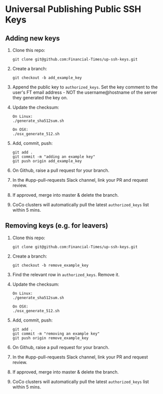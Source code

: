 Universal Publishing Public SSH Keys
======


Adding new keys
----


1. Clone this repo:

    ```
    git clone git@github.com:Financial-Times/up-ssh-keys.git
    ```

2. Create a branch:

    ```
    git checkout -b add_example_key
    ```

3. Append the public key to `authorized_keys`. Set the key comment to the user's FT email address - NOT the username@hostname of the server they generated the key on.

4. Update the checksum:

    ```
    On Linux:
    ./generate_sha512sum.sh

    On OSX:
    ./osx_generate_512.sh
    ```

5. Add, commit, push:

    ```
    git add .
    git commit -m "adding an example key"
    git push origin add_example_key
    ```

6. On Github, raise a pull request for your branch.

7. In the #upp-pull-requests Slack channel, link your PR and request review.

8. If approved, merge into master & delete the branch.

9. CoCo clusters will automatically pull the latest `authorized_keys` list within 5 mins.


Removing keys (e.g. for leavers)
----


1. Clone this repo:

    ```
    git clone git@github.com:Financial-Times/up-ssh-keys.git
    ```

2. Create a branch:

    ```
    git checkout -b remove_example_key
    ```

3. Find the relevant row in `authorized_keys`. Remove it.

4. Update the checksum:

    ```
    On Linux:
    ./generate_sha512sum.sh

    On OSX:
    ./osx_generate_512.sh
    ```

5. Add, commit, push:

    ```
    git add .
    git commit -m "removing an example key"
    git push origin remove_example_key
    ```

6. On Github, raise a pull request for your branch.

7. In the #upp-pull-requests Slack channel, link your PR and request review.

8. If approved, merge into master & delete the branch.

9. CoCo clusters will automatically pull the latest `authorized_keys` list within 5 mins.

